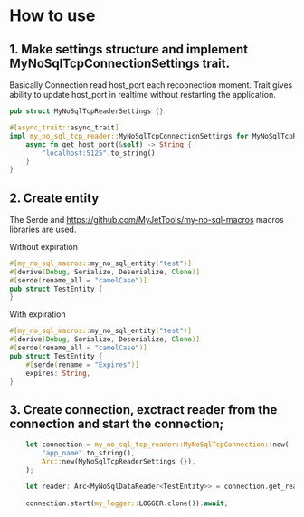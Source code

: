 # How to use


## 1. Make settings structure and implement MyNoSqlTcpConnectionSettings trait.

Basically Connection read host_port each recoonection moment. Trait gives ability to update host_port in realtime without restarting the application.
```rust
pub struct MyNoSqlTcpReaderSettings {}

#[async_trait::async_trait]
impl my_no_sql_tcp_reader::MyNoSqlTcpConnectionSettings for MyNoSqlTcpReaderSettings {
    async fn get_host_port(&self) -> String {
        "localhost:5125".to_string()
    }
}

```

## 2. Create entity
The Serde and https://github.com/MyJetTools/my-no-sql-macros macros libraries are used.


Without expiration
```rust
#[my_no_sql_macros::my_no_sql_entity("test")]
#[derive(Debug, Serialize, Deserialize, Clone)]
#[serde(rename_all = "camelCase")]
pub struct TestEntity {
}

```

With expiration
```rust
#[my_no_sql_macros::my_no_sql_entity("test")]
#[derive(Debug, Serialize, Deserialize, Clone)]
#[serde(rename_all = "camelCase")]
pub struct TestEntity {
    #[serde(rename = "Expires")]
    expires: String,
}
```

## 3. Create connection, exctract reader from the connection and start the connection;

```rust
    let connection = my_no_sql_tcp_reader::MyNoSqlTcpConnection::new(
        "app_name".to_string(),
        Arc::new(MyNoSqlTcpReaderSettings {}),
    );

    let reader: Arc<MyNoSqlDataReader<TestEntity>> = connection.get_reader().await;
    
    connection.start(my_logger::LOGGER.clone()).await;
```

